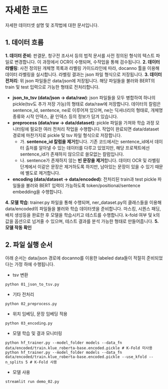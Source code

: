 # 자세한 코드 

자세한 데이터셋 설명 및 조작법에 대한 문서입니다. 

## 1. 데이터 흐름

**1. 데이터 준비**: 판결문, 청구전 조사서 등의 법적 문서를 사전 정의된 형식의 텍스트 파일로 변경합니다. 이 과정에서 OCR이 수행되며, 수작업을 통해 검수됩니다. 
**2. 데이터 라벨링**: 사전 정의된 개체명 목록과 라벨링 가이드라인에 따라, docanno 툴을 이용해 데이터 라벨링을 실시합니다. 라벨링 결과는 json 파일 형식으로 저장됩니다. 
**3. 데이터 전처리**: 위 json 파일들은 data/json에 저장됩니다. 해당 파일들을 불러와 BERT의 train 및 test 입력으로 가능한 형태로 전처리합니다. 

- **json_to_tsv (data/json -> data/raw)**: json 파일들을 모두 병합하여 하나의 pickle(tsv도 추가 저장 가능)의 형태로 data/raw에 저장합니다. 데이터의 칼럼은 sentence_id, sentence, ne로 이루어져 있으며, ne는 딕셔너리의 형태로, 개체명 종류와 시작 인덱스, 끝 인덱스 등의 정보가 담겨 있습니다. 
- **preprocess (data/raw -> data/dataset)**: pickle 파일을 가져와 학습 과정 모니터링에 필요한 여러 전처리 작업을 수행합니다. 작업이 완료되면 data/dataset 경로에 마찬가지로 pickle 및 tsv 파일 형식으로 저장합니다. 
    + 가. **sentence_id 칼럼을 제거**합니다. 기존 코드에서는 sentence_id에서 데이터 출처를 알아낼 수 있는 데이터를 다루고 있었지만, 해당 프로젝트에선 sentence_id가 존재하지 않으므로 쓸모없는 칼럼입니다. 
    + 나. sentence가 존재하지 않는 **빈 문장을 제거**합니다. 데이터 OCR 및 라벨링 단계에서 이같은 문장은 제거하도록 하지만, 남아있는 문장이 있을 수 있기 때문에 별도로 제거합니다. 
- **encoding (data/dataset -> data/encoded)**: 전처리된 train과 test pickle 파일들을 불러와 BERT 입력이 가능하도록 token/positional/sentence embedding을 수행합니다. 

**4. 모델 학습**: trainer.py 파일을 통해 수행되며, ner_dataset.py의 클래스들을 이용해 data/encoded의 파일들을 불러와 학습 데이터셋을 준비합니다. 마스킹, 시퀀스 패딩, 배치 생성등을 완료한 후 모델을 학습시키고 테스트를 수행합니다. k-fold 여부 및 k의 값을 옵션으로 넘겨줄 수 있으며, 테스트 결과를 분석 가능한 형태로 만들어줍니다. 
**5. 모델 작동 확인**

## 2. 파일 실행 순서

아래 순서는 data/json 경로에 docanno를 이용한 labeled data들이 적절히 준비되었다는 가정 하에 수행됩니다. 

- tsv 변환
```
python 01_json_to_tsv.py
```
- 기타 전처리
```
python 02_preprocess.py
```
- 위치 임베딩, 문장 임베딩 적용
```
python 03_encoding.py
```
- 모델 학습 및 결과 모니터링

```
python hf_trainer.py --model_folder models --data_fn data/encoded/train.klue_roberta-base.encoded.pickle # K-Fold 미사용
python hf_trainer.py --model_folder models --data_fn data/encoded/train.klue_roberta-base.encoded.pickle --use_kfold --n_splits 5 # K-Fold 사용
```
- 모델 사용
```
streamlit run demo_02.py
```

